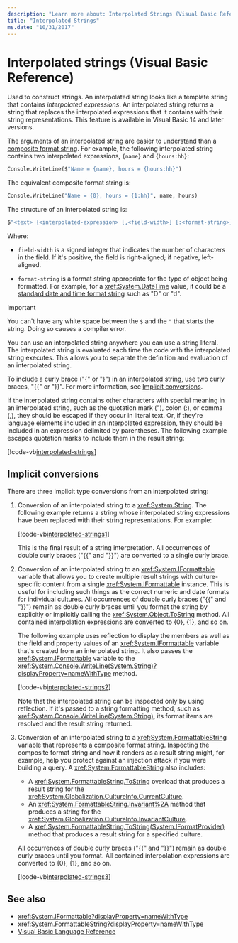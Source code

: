 ```yaml
---
description: "Learn more about: Interpolated Strings (Visual Basic Reference)"
title: "Interpolated Strings"
ms.date: "10/31/2017"
---
```

# Interpolated strings (Visual Basic Reference)

Used to construct strings. An interpolated string looks like a template string that contains *interpolated expressions*. An interpolated string returns a string that replaces the interpolated expressions that it contains with their string representations. This feature is available in Visual Basic 14 and later versions.

The arguments of an interpolated string are easier to understand than a [composite format string](../../../../standard/base-types/composite-formatting.md#composite-format-string). For example, the following interpolated string contains two interpolated expressions, `{name}` and `{hours:hh}`:

```vb
Console.WriteLine($"Name = {name}, hours = {hours:hh}")
```

The equivalent composite format string is:

```vb
Console.WriteLine("Name = {0}, hours = {1:hh}", name, hours)
```

The structure of an interpolated string is:

```vb
$"<text> {<interpolated-expression> [,<field-width>] [:<format-string>] } <text> ..."
```

Where:

- `field-width` is a signed integer that indicates the number of characters in the field. If it's positive, the field is right-aligned; if negative, left-aligned.

- `format-string` is a format string appropriate for the type of object being formatted. For example, for a <xref:System.DateTime> value, it could be a [standard date and time format string](../../../../standard/base-types/standard-date-and-time-format-strings.md) such as "D" or "d".

> [!IMPORTANT]
> You can't have any white space between the `$` and the `"` that starts the string. Doing so causes a compiler error.

You can use an interpolated string anywhere you can use a string literal. The interpolated string is evaluated each time the code with the interpolated string executes. This allows you to separate the definition and evaluation of an interpolated string.

To include a curly brace ("{" or "}") in an interpolated string, use two curly braces, "{{" or "}}". For more information, see [Implicit conversions](#implicit-conversions).

If the interpolated string contains other characters with special meaning in an interpolated string, such as the quotation mark ("), colon (:), or comma (,), they should be escaped if they occur in literal text. Or, if they're language elements included in an interpolated expression, they should be included in an expression delimited by parentheses. The following example escapes quotation marks to include them in the result string:

[!code-vb[interpolated-strings](../../../../../samples/snippets/visualbasic/programming-guide/language-features/strings/interpolated-strings4.vb)]

## Implicit conversions

There are three implicit type conversions from an interpolated string:

1. Conversion of an interpolated string to a <xref:System.String>. The following example returns a string whose interpolated string expressions have been replaced with their string representations. For example:

   [!code-vb[interpolated-strings1](../../../../../samples/snippets/visualbasic/programming-guide/language-features/strings/interpolated-strings1.vb)]

   This is the final result of a string interpretation. All occurrences of double curly braces ("{{" and "}}") are converted to a single curly brace.

2. Conversion of an interpolated string to an <xref:System.IFormattable> variable that allows you to create multiple result strings with culture-specific content from a single <xref:System.IFormattable> instance. This is useful for including such things as the correct numeric and date formats for individual cultures. All occurrences of double curly braces ("{{" and "}}") remain as double curly braces until you format the string by explicitly or implicitly calling the <xref:System.Object.ToString> method. All contained interpolation expressions are converted to {0}, {1}, and so on.

   The following example uses reflection to display the members as well as the field and property values of an <xref:System.IFormattable> variable that's created from an interpolated string. It also passes the <xref:System.IFormattable> variable to the <xref:System.Console.WriteLine(System.String)?displayProperty=nameWithType> method.

   [!code-vb[interpolated-strings2](../../../../../samples/snippets/visualbasic/programming-guide/language-features/strings/interpolated-strings2.vb)]

   Note that the interpolated string can be inspected only by using reflection. If it's passed to a string formatting method, such as <xref:System.Console.WriteLine(System.String)>, its format items are resolved and the result string returned.

3. Conversion of an interpolated string to a <xref:System.FormattableString> variable that represents a composite format string. Inspecting the composite format string and how it renders as a result string might, for example, help you protect against an injection attack if you were building a query. A <xref:System.FormattableString> also includes:

      - A <xref:System.FormattableString.ToString> overload that produces a result string for the <xref:System.Globalization.CultureInfo.CurrentCulture>.
      - An <xref:System.FormattableString.Invariant%2A> method that produces a string for the <xref:System.Globalization.CultureInfo.InvariantCulture>.
      - A <xref:System.FormattableString.ToString(System.IFormatProvider)> method that produces a result string for a specified culture.

    All occurrences of double curly braces ("{{" and "}}") remain as double curly braces until you format. All contained interpolation expressions are converted to {0}, {1}, and so on.

   [!code-vb[interpolated-strings3](../../../../../samples/snippets/visualbasic/programming-guide/language-features/strings/interpolated-strings3.vb)]

## See also

- <xref:System.IFormattable?displayProperty=nameWithType>
- <xref:System.FormattableString?displayProperty=nameWithType>
- [Visual Basic Language Reference](index.md)
